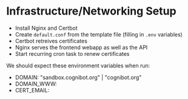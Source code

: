 # Infrastructure/Networking Setup

* Install Nginx and Certbot
* Create `default.conf` from the template file (filling in `.env` variables)
* Certbot retreives certificates
* Nginx serves the frontend webapp as well as the API
* Start recurring cron task to renew certificates

We should expect these environment variables when run:
* DOMAIN: "sandbox.cognibot.org" | "cognibot.org"
* DOMAIN_WWW:
* CERT_EMAIL: 
